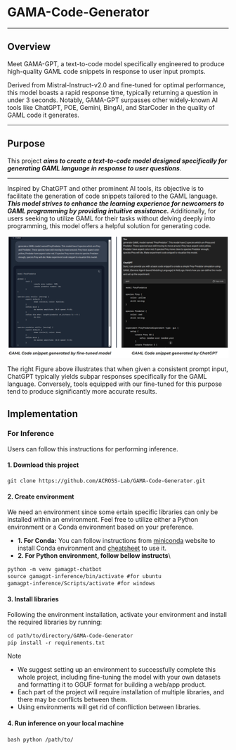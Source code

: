 # GAMA-Code-Generator
------
## Overview 
Meet GAMA-GPT, a text-to-code model specifically engineered to produce high-quality GAML code snippets in response to user input prompts. 

Derived from Mistral-Instruct-v2.0 and fine-tuned for optimal performance, this model boasts a rapid response time, typically returning a question in under 3 seconds. Notably, GAMA-GPT surpasses other widely-known AI tools like ChatGPT, POE, Gemini, BingAI, and StarCoder in the quality of GAML code it generates.

------
## Purpose
This project **_aims to create a text-to-code model designed specifically for generating GAML language in response to user questions_**. 

------
Inspired by ChatGPT and other prominent AI tools, its objective is to facilitate the generation of code snippets tailored to the GAML language. **_This model strives to enhance the learning experience for newcomers to GAML programming by providing intuitive assistance._** Additionally, for users seeking to utilize GAML for their tasks without delving deeply into programming, this model offers a helpful solution for generating code.

![](https://github.com/ACROSS-Lab/GAMA-Code-Generator/blob/main/assets/comparison-img.png)

The right Figure above illustrates that when given a consistent prompt input, ChatGPT typically yields subpar responses specifically for the GAML language. Conversely, tools equipped with our fine-tuned for this purpose tend to produce significantly more accurate results.

## Implementation

### For Inference
Users can follow this instructions for performing inference.
#### 1. Download this project 
```
git clone https://github.com/ACROSS-Lab/GAMA-Code-Generator.git
```

#### 2. Create environment
We need an environment since some ertain specific libraries can only be installed within an environment.
Feel free to utilize either a Python environment or a Conda environment based on your preference.

  - **1. For Conda:**
          You can follow instructions from  [miniconda](https://docs.anaconda.com/free/miniconda/index.html) website to install Conda environment and [cheatsheet](https://docs.conda.io/projects/conda/en/4.6.0/_downloads/52a95608c49671267e40c689e0bc00ca/conda-cheatsheet.pdf) to use it.
  - **2. For Python environment, follow bellow instructs**\
```
python -m venv gamagpt-chatbot
source gamagpt-inference/bin/activate #for ubuntu
gamagpt-inference/Scripts/activate #for windows
```
#### 3. Install libraries
Following the environment installation, activate your environment and install the required libraries by running:
```
cd path/to/directory/GAMA-Code-Generator
pip install -r requirements.txt
```
> [!NOTE]
> - We suggest setting up an environment to successfully complete this whole project, including fine-tuning the model with your own datasets and formatting it to GGUF format for building a web/app product.
> - Each part of the project will require installation of multiple libraries, and there may be conflicts between them.
> - Using environments will get rid of confliction between libraries.
#### 4. Run inference on your local machine
`bash
python /path/to/
`
